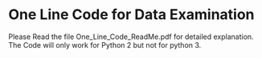 # One Line Code for Data Examination

Please Read the file One_Line_Code_ReadMe.pdf for detailed explanation. The Code will only work for Python 2 but not for python 3.
